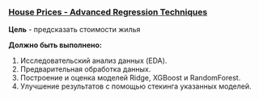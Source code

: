 ### [House Prices - Advanced Regression Techniques](https://www.kaggle.com/competitions/house-prices-advanced-regression-techniques)

__Цель__ - предсказать стоимости жилья

__Должно быть выполнено:__
1) Исследовательский анализ данных (EDA).
2) Предварительная обработка данных.
3) Построение и оценка моделей Ridge, XGBoost и RandomForest.
4) Улучшение результатов с помощью стекинга указанных моделей.